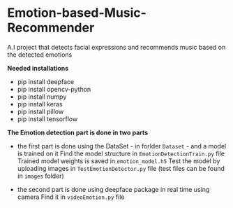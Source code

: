 # Emotion-based-Music-Recommender
A.I project that detects facial expressions and recommends music based on the detected emotions

**Needed installations**
- pip install deepface
- pip install opencv-python
- pip install numpy
- pip install keras
- pip install pillow
- pip install tensorflow

**The Emotion detection part is done in two parts**
- the first part is done using the DataSet - in forlder `Dataset` - and a model is trained on it
    Find the model structure in `EmotionDetectionTrain.py` file 
    Trained model weights is saved in `emotion_model.h5`
    Test the model by uploading images in `TestEmotionDetector.py` file (test files can be found in `images` folder)

- the second part is done using deepface package in real time using camera
    Find it in `videoEmotion.py` file
